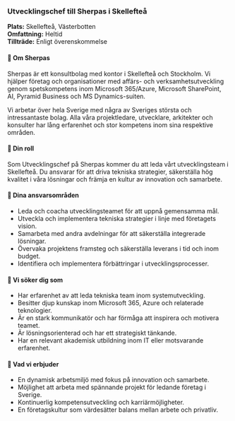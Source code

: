 ### Utvecklingschef till Sherpas i Skellefteå

**Plats:** Skellefteå, Västerbotten  
**Omfattning:** Heltid  
**Tillträde:** Enligt överenskommelse
#### 🚀 Om Sherpas
Sherpas är ett konsultbolag med kontor i Skellefteå och Stockholm. Vi hjälper företag och organisationer med affärs- och verksamhetsutveckling genom spetskompetens inom Microsoft 365/Azure, Microsoft SharePoint, AI, Pyramid Business och MS Dynamics-suiten. ​

Vi arbetar över hela Sverige med några av Sveriges största och intressantaste bolag. Alla våra projektledare, utvecklare, arkitekter och konsulter har lång erfarenhet och stor kompetens inom sina respektive områden.
#### 🧭 Din roll
Som Utvecklingschef på Sherpas kommer du att leda vårt utvecklingsteam i Skellefteå. Du ansvarar för att driva tekniska strategier, säkerställa hög kvalitet i våra lösningar och främja en kultur av innovation och samarbete.​
#### 🎯 Dina ansvarsområden
- Leda och coacha utvecklingsteamet för att uppnå gemensamma mål.
- Utveckla och implementera tekniska strategier i linje med företagets vision.
- Samarbeta med andra avdelningar för att säkerställa integrerade lösningar.
- Övervaka projektens framsteg och säkerställa leverans i tid och inom budget.
- Identifiera och implementera förbättringar i utvecklingsprocesser.
#### 🧩 Vi söker dig som
- Har erfarenhet av att leda tekniska team inom systemutveckling.
- Besitter djup kunskap inom Microsoft 365, Azure och relaterade teknologier.
- Är en stark kommunikatör och har förmåga att inspirera och motivera teamet.
- Är lösningsorienterad och har ett strategiskt tänkande.
- Har en relevant akademisk utbildning inom IT eller motsvarande erfarenhet.
#### 🌱 Vad vi erbjuder
- En dynamisk arbetsmiljö med fokus på innovation och samarbete. 
- Möjlighet att arbeta med spännande projekt för ledande företag i Sverige.
- Kontinuerlig kompetensutveckling och karriärmöjligheter.
- En företagskultur som värdesätter balans mellan arbete och privatliv.
